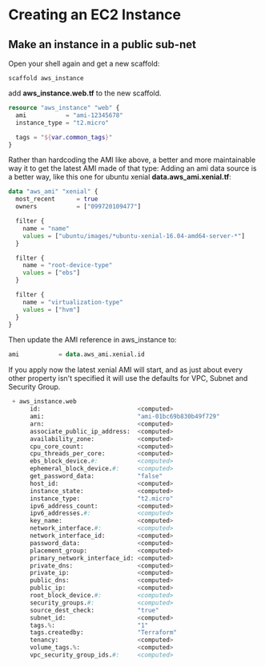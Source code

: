 # Creating an EC2 Instance

## Make an instance in a public sub-net

Open your shell again and get a new scaffold:

```cli
scaffold aws_instance
```

add **aws_instance.web.tf** to the new scaffold.

```terraform
resource "aws_instance" "web" {
  ami           = "ami-12345678"
  instance_type = "t2.micro"

  tags = "${var.common_tags}"
}
```

Rather than hardcoding the AMI like above, a better and more maintainable way it to get the latest AMI made of that type:
Adding an ami data source is a better way, like this one for ubuntu xenial **data.aws_ami.xenial.tf**:

```terraform
data "aws_ami" "xenial" {
  most_recent      = true
  owners           = ["099720109477"]

  filter {
    name = "name"
    values = ["ubuntu/images/*ubuntu-xenial-16.04-amd64-server-*"]
  }

  filter {
    name = "root-device-type"
    values = ["ebs"]
  }

  filter {
    name = "virtualization-type"
    values = ["hvm"]
  }
}
```

Then update the AMI reference in aws_instance to:

```terraform
ami           = data.aws_ami.xenial.id
```

If you apply now the latest xenial AMI will start, and as just about every other property isn't specified it will use the defaults for VPC, Subnet and Security Group.

```terraform
 + aws_instance.web
      id:                           <computed>
      ami:                          "ami-01bc69b830b49f729"
      arn:                          <computed>
      associate_public_ip_address:  <computed>
      availability_zone:            <computed>
      cpu_core_count:               <computed>
      cpu_threads_per_core:         <computed>
      ebs_block_device.#:           <computed>
      ephemeral_block_device.#:     <computed>
      get_password_data:            "false"
      host_id:                      <computed>
      instance_state:               <computed>
      instance_type:                "t2.micro"
      ipv6_address_count:           <computed>
      ipv6_addresses.#:             <computed>
      key_name:                     <computed>
      network_interface.#:          <computed>
      network_interface_id:         <computed>
      password_data:                <computed>
      placement_group:              <computed>
      primary_network_interface_id: <computed>
      private_dns:                  <computed>
      private_ip:                   <computed>
      public_dns:                   <computed>
      public_ip:                    <computed>
      root_block_device.#:          <computed>
      security_groups.#:            <computed>
      source_dest_check:            "true"
      subnet_id:                    <computed>
      tags.%:                       "1"
      tags.createdby:               "Terraform"
      tenancy:                      <computed>
      volume_tags.%:                <computed>
      vpc_security_group_ids.#:     <computed>
```
